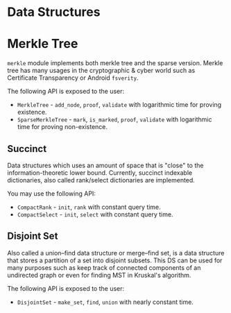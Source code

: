 # Data Structures #

# Merkle Tree #
`merkle` module implements both merkle tree and the sparse version.
Merkle tree has many usages in the cryptographic & cyber world such as Certificate Transparency or Android `fsverity`. 

The following API is exposed to the user:
* `MerkleTree` - `add_node`, `proof`, `validate` with logarithmic time for proving existence.
* `SparseMerkleTree` - `mark`, `is_marked`, `proof`, `validate` with logarithmic time for proving non-existence.

## Succinct ##
Data structures which uses an amount of space that is "close" to the information-theoretic lower bound.
Currently, succinct indexable dictionaries, also called rank/select dictionaries are implemented.

You may use the following API:
* `CompactRank` - `init`, `rank` with constant query time.
* `CompactSelect` - `init`, `select` with constant query time.

## Disjoint Set ##
Also called a union–find data structure or merge–find set, 
is a data structure that stores a partition of a set into disjoint subsets.
This DS can be used for many purposes such as keep track of connected components of an undirected graph 
or even for finding MST in Kruskal's algorithm. 

The following API is exposed to the user:
* `DisjointSet` - `make_set`, `find`, `union` with nearly constant time.
